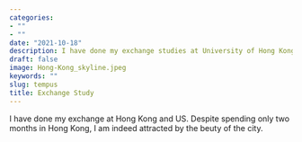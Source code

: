 ```yaml
---
categories:
- ""
- ""
date: "2021-10-18"
description: I have done my exchange studies at University of Hong Kong and UC Berkeley.
draft: false
image: Hong-Kong_skyline.jpeg
keywords: ""
slug: tempus
title: Exchange Study
---
```

I have done my exchange at Hong Kong and US. Despite spending only two months in Hong Kong, I am indeed attracted by the beuty of the city.